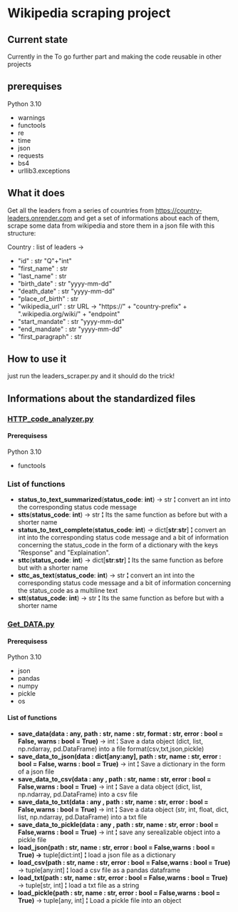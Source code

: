 # Wikipedia scraping project

## Current state

Currently in the To go further part and making the code reusable in other projects

## prerequises

Python 3.10

* warnings
* functools
* re
* time
* json
* requests
* bs4
* urllib3.exceptions

## What it does

Get all the leaders from a series of countries from https://country-leaders.onrender.com and get a set of informations about each of them, scrape some data from wikipedia and store them in a json file with this structure:

Country : list of leaders ->

* "id" : str "Q"+"int"
* "first_name" : str
* "last_name" : str
* "birth_date" : str "yyyy-mm-dd"
* "death_date" : str "yyyy-mm-dd"
* "place_of_birth" : str
* "wikipedia_url" : str URL -> "https://"   + "country-prefix" + ".wikipedia.org/wiki/" + "endpoint"
* "start_mandate" : str "yyyy-mm-dd"
* "end_mandate" : str "yyyy-mm-dd"
* "first_paragraph" : str

## How to use it

just run the leaders_scraper.py and it should do the trick!

## Informations about the standardized files

### [HTTP_code_analyzer.py](https://github.com/Flotchet/Wikipedia_Scraper/blob/master/Standardized_for_other_projetcs/HTTP_code_analyzer.py "HTTP_code_analyzer.py")

#### Prerequisess

Python 3.10

* functools

### List of functions

* **status_to_text_summarized**(**status_code**: **int**)  -> str **¦** 
  convert an int into the corresponding status code message
* **stts**(**status_code**: **int**)  -> str **¦**
  Its the same function as before but with a shorter name
* **status_to_text_complete**(**status_code**: **int**)  *->* dict[**str**:**str**] **¦**
  convert an int into the corresponding status code message and
  a bit of information concerning the status_code in the form of a
  dictionary with the keys "Response" and "Explaination".
* **sttc**(**status_code**: **int**)  -> dict[**str**:**str**] **¦**
  Its the same function as before but with a shorter name
* **sttc_as_text**(**status_code**: **int**) -> str **¦**
  convert an int into the corresponding status code message and
  a bit of information concerning the status_code as a multiline text
* **stt**(**status_code**: **int**)  -> str **¦**
  Its the same function as before but with a shorter name

### [Get_DATA.py](https://github.com/Flotchet/Wikipedia_Scraper/blob/master/Standardized_for_other_projetcs/Get_DATA.py "Get_DATA.py")

#### Prerequisess

Python  3.10

* json
* pandas
* numpy
* pickle
* os

#### List of functions

* **save_data(data : any, path : str, name : str, format : str, error : bool = False, warns : bool = True)** -> int  ¦
  Save a data object (dict, list, np.ndarray, pd.DataFrame) into a file format(csv,txt,json,pickle)
* **save_data_to_json(data : dict[any:any], path : str, name : str, error : bool = False, warns : bool = True)** -> int **¦**
  Save a dictionary in the form of a json file
* **save_data_to_csv(data : any , path : str, name : str, error : bool = False,warns : bool = True)** -> int **¦**
  Save a data object (dict, list, np.ndarray, pd.DataFrame) into a csv file
* **save_data_to_txt(data : any , path : str, name : str, error : bool = False,warns : bool = True)** -> int **¦**
  Save a data object (str, int, float, dict, list, np.ndarray, pd.DataFrame) into a txt file
* **save_data_to_pickle(data : any , path : str, name : str, error : bool = False,warns : bool = True)** -> int **¦**
  save any serealizable object into a pickle file
* **load_json(path : str, name : str, error : bool = False,warns : bool = True) ->** tuple[dict:int] **¦**
  load a json file as a dictionary
* **load_csv(path : str, name : str, error : bool = False,warns : bool = True)** -> tuple[any:int] **¦**
  load a csv file as a pandas dataframe
* **load_txt(path : str, name : str, error : bool = False,warns : bool = True)** -> tuple[str, int] **¦**
  load a txt file as a string
* **load_pickle(path : str, name : str, error : bool = False,warns : bool = True)** -> tuple[any, int] **¦** 
  Load a pickle file into an object
